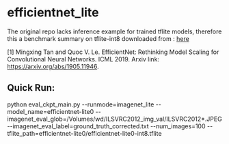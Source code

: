 # efficientnet_lite

The original repo lacks inference example for trained tflite models, 
therefore this a benchmark summary on tflite-int8  downloaded from : [here](https://github.com/tensorflow/tpu/tree/master/models/official/efficientnet/lite)

[1] Mingxing Tan and Quoc V. Le.  EfficientNet: Rethinking Model Scaling for Convolutional Neural Networks. ICML 2019.
   Arxiv link: https://arxiv.org/abs/1905.11946.

## Quick Run: 

python eval_ckpt_main.py --runmode=imagenet_lite --model_name=efficientnet-lite0 --imagenet_eval_glob=/Volumes/wd/ILSVRC2012_img_val/ILSVRC2012*.JPEG  --imagenet_eval_label=ground_truth_corrected.txt --num_images=100 --tflite_path=efficientnet-lite0/efficientnet-lite0-int8.tflite



